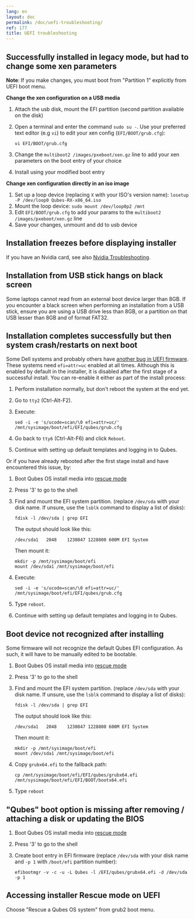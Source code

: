 ```yaml
---
lang: en
layout: doc
permalink: /doc/uefi-troubleshooting/
ref: 177
title: UEFI troubleshooting
---
```


## Successfully installed in legacy mode, but had to change some xen parameters

**Note**: If you make changes, you must boot from "Partition 1" explicitly from UEFI boot menu.

**Change the xen configuration on a USB media**

1. Attach the usb disk, mount the EFI partition (second partition available on the disk)
2. Open a terminal and enter the command `sudo su -`. Use your preferred text editor (e.g `vi`) to edit your xen config (`EFI/BOOT/grub.cfg`):

    ```
    vi EFI/BOOT/grub.cfg
    ```

3. Change the `multiboot2 /images/pxeboot/xen.gz` line to add your xen parameters on the boot entry of your choice
4. Install using your modified boot entry

**Change xen configuration directly in an iso image**

1. Set up a loop device (replacing `X` with your ISO's version name): `losetup -P /dev/loop0 Qubes-RX-x86_64.iso`
2. Mount the loop device: `sudo mount /dev/loop0p2 /mnt`
3. Edit `EFI/BOOT/grub.cfg` to add your params to the `multiboot2 /images/pxeboot/xen.gz` line
4. Save your changes, unmount and dd to usb device

## Installation freezes before displaying installer

If you have an Nvidia card, see also [Nvidia Troubleshooting](https://forum.qubes-os.org/t/19021#disabling-nouveau).


## Installation from USB stick hangs on black screen

Some laptops cannot read from an external boot device larger than 8GB. If you encounter a black screen when performing an installation from a USB stick, ensure you are using a USB drive less than 8GB, or a partition on that USB lesser than 8GB and of format FAT32.

## Installation completes successfully but then system crash/restarts on next boot

Some Dell systems and probably others have [another bug in UEFI firmware](https://web.archive.org/web/20170901231026/https://markmail.org/message/amw5336otwhdxi76).
These systems need `efi=attr=uc` enabled at all times.
Although this is enabled by default in the installer, it is disabled after the first stage of a successful install.
You can re-enable it either as part of the install process:

1. Perform installation normally, but don't reboot the system at the end yet.
2. Go to `tty2` (Ctrl-Alt-F2).
3. Execute:

    ```
    sed -i -e 's/ucode=scan/\0 efi=attr=uc/' /mnt/sysimage/boot/efi/EFI/qubes/grub.cfg
    ```

4. Go back to `tty6` (Ctrl-Alt-F6) and click `Reboot`.
5. Continue with setting up default templates and logging in to Qubes.

Or if you have already rebooted after the first stage install and have encountered this issue, by:

1. Boot Qubes OS install media into [rescue mode](/doc/uefi-troubleshooting/#accessing-installer-rescue-mode-on-uefi)

2. Press '3' to go to the shell

3. Find and mount the EFI system partition. (replace `/dev/sda` with your disk name. If unsure, use the `lsblk` command to display a list of disks):
    ```
    fdisk -l /dev/sda | grep EFI
    ```
    The output should look like this:
    ```
    /dev/sda1   2048    1230847 1228800 600M EFI System
    ```
    Then mount it:
    ```
    mkdir -p /mnt/sysimage/boot/efi
    mount /dev/sda1 /mnt/sysimage/boot/efi
    ```
4. Execute:

    ```
    sed -i -e 's/ucode=scan/\0 efi=attr=uc/' /mnt/sysimage/boot/efi/EFI/qubes/grub.cfg
    ```

5. Type `reboot`.
6. Continue with setting up default templates and logging in to Qubes.

## Boot device not recognized after installing

Some firmware will not recognize the default Qubes EFI configuration.
As such, it will have to be manually edited to be bootable.

1. Boot Qubes OS install media into [rescue mode](/doc/uefi-troubleshooting/#accessing-installer-rescue-mode-on-uefi)

2. Press '3' to go to the shell

3. Find and mount the EFI system partition. (replace `/dev/sda` with your disk name. If unsure, use the `lsblk` command to display a list of disks):
    ```
    fdisk -l /dev/sda | grep EFI
    ```
    The output should look like this:
    ```
    /dev/sda1   2048    1230847 1228800 600M EFI System
    ```
    Then mount it:
    ```
    mkdir -p /mnt/sysimage/boot/efi
    mount /dev/sda1 /mnt/sysimage/boot/efi
    ```
    
4. Copy `grubx64.efi` to the fallback path:
    
    ```
    cp /mnt/sysimage/boot/efi/EFI/qubes/grubx64.efi /mnt/sysimage/boot/efi/EFI/BOOT/bootx64.efi
    ```
    
5. Type `reboot`

## "Qubes" boot option is missing after removing / attaching a disk or updating the BIOS

1. Boot Qubes OS install media into [rescue mode](/doc/uefi-troubleshooting/#accessing-installer-rescue-mode-on-uefi)

2. Press '3' to go to the shell
3. Create boot entry in EFI firmware (replace `/dev/sda` with your disk name and `-p 1` with `/boot/efi` partition number):

    ```
    efibootmgr -v -c -u -L Qubes -l /EFI/qubes/grubx64.efi -d /dev/sda -p 1 
    ```

## Accessing installer Rescue mode on UEFI

Choose "Rescue a Qubes OS system" from grub2 boot menu.
